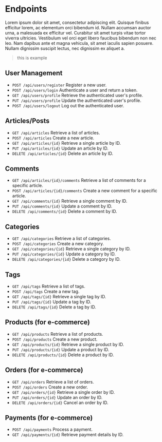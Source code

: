 # Endpoints

Lorem ipsum dolor sit amet, consectetur adipiscing elit. Quisque finibus efficitur lorem, ac elementum orci bibendum id. Nullam accumsan auctor urna, a malesuada ex efficitur vel. Curabitur sit amet turpis vitae tortor viverra ultricies. Vestibulum vel orci eget libero faucibus bibendum non nec leo. Nam dapibus ante et magna vehicula, sit amet iaculis sapien posuere. Nullam dignissim suscipit lectus, nec dignissim ex aliquet a.

> this is example

## User Management <Badge type="tip" text="Endpoint" />

- `POST /api/users/register` Register a new user.
- `POST /api/users/login` Authenticate a user and return a token.
- `GET /api/users/profile` Retrieve the authenticated user's profile.
- `PUT /api/users/profile` Update the authenticated user's profile.
- `POST /api/users/logout` Log out the authenticated user.

## Articles/Posts <Badge type="tip" text="Endpoint" />

- `GET /api/articles` Retrieve a list of articles.
- `POST /api/articles` Create a new article.
- `GET /api/articles/{id}` Retrieve a single article by ID.
- `PUT /api/articles/{id}` Update an article by ID.
- `DELETE /api/articles/{id}` Delete an article by ID.

## Comments <Badge type="tip" text="Endpoint" />

- `GET /api/articles/{id}/comments` Retrieve a list of comments for a specific article.
- `POST /api/articles/{id}/comments` Create a new comment for a specific article.
- `GET /api/comments/{id}` Retrieve a single comment by ID.
- `PUT /api/comments/{id}` Update a comment by ID.
- `DELETE /api/comments/{id}` Delete a comment by ID.

## Categories <Badge type="tip" text="Endpoint" />

- `GET /api/categories` Retrieve a list of categories.
- `POST /api/categories` Create a new category.
- `GET /api/categories/{id}` Retrieve a single category by ID.
- `PUT /api/categories/{id}` Update a category by ID.
- `DELETE /api/categories/{id}` Delete a category by ID.

## Tags <Badge type="tip" text="Endpoint" />

- `GET /api/tags` Retrieve a list of tags.
- `POST /api/tags` Create a new tag.
- `GET /api/tags/{id}` Retrieve a single tag by ID.
- `PUT /api/tags/{id}` Update a tag by ID.
- `DELETE /api/tags/{id}` Delete a tag by ID.

## Products (for e-commerce) <Badge type="tip" text="Endpoint" />

- `GET /api/products` Retrieve a list of products.
- `POST /api/products` Create a new product.
- `GET /api/products/{id}` Retrieve a single product by ID.
- `PUT /api/products/{id}` Update a product by ID.
- `DELETE /api/products/{id}` Delete a product by ID.

## Orders (for e-commerce) <Badge type="tip" text="Endpoint" />

- `GET /api/orders` Retrieve a list of orders.
- `POST /api/orders` Create a new order.
- `GET /api/orders/{id}` Retrieve a single order by ID.
- `PUT /api/orders/{id}` Update an order by ID.
- `DELETE /api/orders/{id}` Cancel an order by ID.

## Payments (for e-commerce) <Badge type="tip" text="Endpoint" />

- `POST /api/payments` Process a payment.
- `GET /api/payments/{id}` Retrieve payment details by ID.
